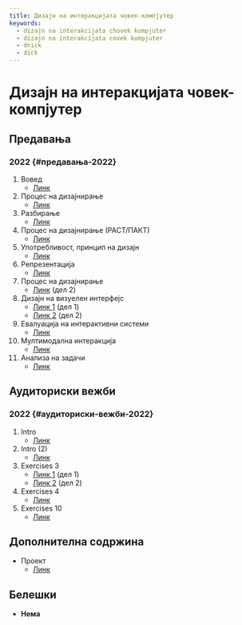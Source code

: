 ```yaml
---
title: Дизајн на интеракцијата човек-компјутер
keywords:
  - dizajn na interakcijata chovek kompjuter
  - dizajn na interakcijata covek kompjuter
  - dnick
  - dick
---
```


# Дизајн на интеракцијата човек-компјутер

## Предавања

### 2022 {#предавања-2022}

1. Вовед
   - [Линк](https://bbb-lb.finki.ukim.mk/playback/presentation/2.3/e8e05b2a6bbb62fa4d3d835cd131971d51d2be72-1645170058977)
2. Процес на дизајнирање
   - [Линк](https://bbb-lb.finki.ukim.mk/playback/presentation/2.3/6262677b361181c548f3bc63cad2ce24e9de14ec-1645456447181)
3. Разбирање
   - [Линк](https://bbb-lb.finki.ukim.mk/playback/presentation/2.3/383771cf2d72d70688f44896f4e4a7fba6585c83-1646063694424)
4. Процес на дизајнирање (РАСТ/ПАКТ)
   - [Линк](https://bbb-lb.finki.ukim.mk/playback/presentation/2.3/4223c73f390dc549779607270bd1f68054548671-1646667312812)
5. Употребливост, принцип на дизајн
   - [Линк](https://bbb-lb.finki.ukim.mk/playback/presentation/2.3/522f8a39058ae0b904d7b78a71d5da378a50907c-1647273182327)
6. Репрезентација
   - [Линк](https://bbb-lb.finki.ukim.mk/playback/presentation/2.3/6a075c9086c106fa0c437e60302fa533abc713e4-1647878523070)
7. Процес на дизајнирање
   - [Линк](https://bbb-lb.finki.ukim.mk/playback/presentation/2.3/88318cb94cc48247d5ad819ea3e70806fa4f6836-1649947226479) (дел 2)
8. Дизајн на визуелен интерфејс
   - [Линк 1](https://bbb-lb.finki.ukim.mk/playback/presentation/2.3/8c845227c25e32a54141d9be048da96332504db9-1650551929812) (дел 1)
   - [Линк 2](https://bbb-lb.finki.ukim.mk/playback/presentation/2.3/962f0818a8f78fe1432243658841a2cd9c7edc05-1651157159420) (дел 2)
9. Евалуација на интерактивни системи
   - [Линк](https://bbb-lb.finki.ukim.mk/playback/presentation/2.3/817c89b3bddd8ab961cf237f827491da288e1eba-1651762384002)
10. Мултимодална интеракција
    - [Линк](https://bbb-lb.finki.ukim.mk/playback/presentation/2.3/8d80f827ee4a44c30fdade894039e05f47820c6d-1652366765306)
11. Анализа на задачи
    - [Линк](https://bbb-lb.finki.ukim.mk/playback/presentation/2.3/0bc685903b7132fe57da772f74f061924ba2fcb5-1652972059185)

## Аудиториски вежби

### 2022 {#аудиториски-вежби-2022}

1. Intro
   - [Линк](https://bbb-lb.finki.ukim.mk/playback/presentation/2.3/d999b1fb96e6d2f8bf5d37fd70f99a5d7a5fc449-1646069152982)
2. Intro (2)
   - [Линк](https://bbb-lb.finki.ukim.mk/playback/presentation/2.3/d61b6b04755501a9466efe73f29527ea0f3971db-1646674412761)
3. Exercises 3
   - [Линк 1](https://bbb-lb.finki.ukim.mk/playback/presentation/2.3/78dc1a78a6caa1d73166ed78b62d5f97a325fe19-1647276609169) (дел 1)
   - [Линк 2](https://bbb-lb.finki.ukim.mk/playback/presentation/2.3/d9a0b85af6ad210ab59e0bae6743d620f7e480dd-1647881578891) (дел 2)
4. Exercises 4
   - [Линк](https://bbb-lb.finki.ukim.mk/playback/presentation/2.3/5501ccd22181821aa0f211ede6636df8754695e0-1648479550652)
5. Exercises 10
   - [Линк](https://bbb-lb.finki.ukim.mk/playback/presentation/2.3/6e504272201f43d6d8f05b1090d75a3a5491ef3c-1653579551059)

## Дополнителна содржина

- Проект
  - [Линк](https://github.com/VlatkoSpasev/Book_Project_DNIC)

## Белешки

- **Нема**
